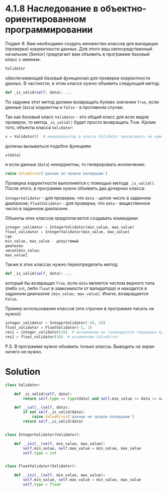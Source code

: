 # 4.1.8 Наследование в объектно-ориентированном программировании

Подвиг 8. Вам необходимо создать множество классов для валидации (проверки) корректности данных. Для этого ваш
непосредственный начальник (Senior) предлагает вам объявить в программе базовый класс с именем:

```python
Validator
```

обеспечивающий базовый функционал для проверки корректности данных. В частности, в этом классе нужно объявить следующий
метод:

```python
def _is_valid(self, data): ...
```

По задумке этот метод должен возвращать булево значение `True`, если данные (`data`) корректны и `False` - в противном
случае.

Так как базовый класс `Validator` - это общий класс для всех видов проверок, то метод `_is_valid()` будет просто
возвращать True.
Кроме того, объекты класса `Validator`:

```python
v = Validator()  # инициализатор в классе Validator прописывать не нужно
```

должны вызываться подобно функциям:

```python
v(data)
```

и если данные (`data`) некорректны, то генерировать исключение:

```python
raise ValueError('данные не прошли валидацию')
```

Проверка корректности выполняется с помощью метода `_is_valid()`. После этого, в программе нужно объявить два дочерних
класса:

`IntegerValidator` - для проверки, что `data` - целое число в заданном диапазоне;
`FloatValidator` - для проверки, что `data` - вещественное число в заданном диапазоне.

Объекты этих классов предполагается создавать командами:

```python
integer_validator = IntegerValidator(min_value, max_value)
float_validator = IntegerValidator(min_value, max_value)
где
min_value, max_value - допустимый
диапазон
чисел[min_value;
max_value]
```

Также в этих классах нужно переопределить метод:

```python
def _is_valid(self, data): ...
```

который бы возвращал `True`, если `data` является числом верного типа (либо `int`, либо `float` в зависимости от
валидатора) и находится в заданном диапазоне `[min_value; max_value]`. Иначе, возвращается `False`.

Пример использования классов (эти строчки в программе писать не нужно):

```python
integer_validator = IntegerValidator(-10, 10)
float_validator = FloatValidator(-1, 1)
res1 = integer_validator(10)  # исключение не генерируется (проверка проходит)
res2 = float_validator(10)  # исключение ValueError
```

P.S. В программе нужно объявить только классы. Выводить на экран ничего не нужно.

# Solution

```python
class Validator:

    def _is_valid(self, data):
        return self.type == type(data) and self.min_value <= data <= self.max_value

    def __call__(self, data):
        if not self._is_valid(data):
            raise ValueError('данные не прошли валидацию')
        return self._is_valid(data)


class IntegerValidator(Validator):

    def __init__(self, min_value, max_value):
        self.min_value, self.max_value = min_value, max_value
        self.type = int


class FloatValidator(Validator):

    def __init__(self, min_value, max_value):
        self.min_value, self.max_value = min_value, max_value
        self.type = float
```